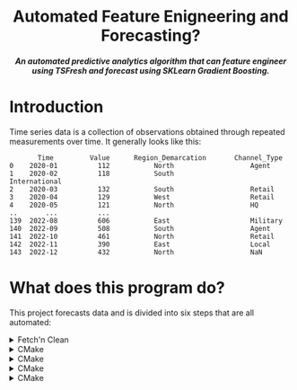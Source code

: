 <H1 align="center">
    Automated Feature Enigneering and Forecasting?
</H1>

<H5 align="center">
    An automated predictive analytics algorithm that can feature engineer using TSFresh and forecast using SKLearn Gradient Boosting.
</H5>

# Introduction

Time series data is a collection of observations obtained through repeated measurements over time. It generally looks like this:
```
       Time         Value      Region_Demarcation       Channel_Type
0    2020-01          112           North                   Agent
1    2020-02          118           South                   International
2    2020-03          132           South                   Retail
3    2020-04          129           West                    Retail
4    2020-05          121           North                   HQ
..       ...          ...
139  2022-08          606           East                    Military
140  2022-09          508           South                   Agent
141  2022-10          461           North                   Retail
142  2022-11          390           East                    Local
143  2022-12          432           North                   NaN

```

# What does this program do?
This project forecasts data and is divided into six steps that are all automated:

<details> 
  <summary> Fetch'n Clean </summary>    
    First we take the data and clean it up to only take values of interest. Additionally we will also index it by datetime. For our example, the data will now look like:


       Time         Value      Region_Demarcation       Channel_Type
0    2020-01          112           North                   Agent
1    2020-02          118           South                   International
2    2020-03          132           South                   Retail
3    2020-04          129           West                    Retail
4    2020-05          121           North                   HQ
..       ...          ...
139  2022-08          606           East                    Military
140  2022-09          508           South                   Agent
141  2022-10          461           North                   Retail
142  2022-11          390           East                    Local
143  2022-12          432           North                   NaN


    
</details>

<details> 
  <summary> CMake </summary>    
    Dlib is written in C/C++, and your computer needs to *build* the package, so you need something that can automate that build process. Head over to the download link given above and download the file that is the best for you. I recommend the .msi file since it is much easier (tip - make sure to add the Windows PATH during installation). :
    

    
</details>
<details> 
  <summary> CMake </summary>    
    Dlib is written in C/C++, and your computer needs to *build* the package, so you need something that can automate that build process. Head over to the download link given above and download the file that is the best for you. I recommend the .msi file since it is much easier (tip - make sure to add the Windows PATH during installation). :

    
</details>
<details> 
  <summary> CMake </summary>    
    Dlib is written in C/C++, and your computer needs to *build* the package, so you need something that can automate that build process. Head over to the download link given above and download the file that is the best for you. I recommend the .msi file since it is much easier (tip - make sure to add the Windows PATH during installation). :

    
</details>
<details> 
  <summary> CMake </summary>    
    Dlib is written in C/C++, and your computer needs to *build* the package, so you need something that can automate that build process. Head over to the download link given above and download the file that is the best for you. I recommend the .msi file since it is much easier (tip - make sure to add the Windows PATH during installation). :

    
</details>

